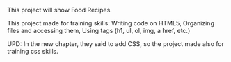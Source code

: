 This project will show Food Recipes.

This project made for training skills: Writing code on HTML5, Organizing files and accessing them, Using tags (h1, ul, ol, img, a href, etc.)

UPD: In the new chapter, they said to add CSS, so the project made also for training css skills.
